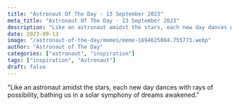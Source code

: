 ```yaml
---
title: "Astronaut Of The Day - 13 September 2023"
meta_title: "Astronaut Of The Day - 13 September 2023"
description: "Like an astronaut amidst the stars, each new day dances with rays of possibility, bathing us in a solar symphony of dreams awakened."
date: 2023-09-13
image: "/astronaut-of-the-day/memes/meme-1694625084.755773.webp"
author: "Astronaut of The Day"
categories: ["astronaut", "inspiration"]
tags: ["inspiration", "Astronaut"]
draft: false
---
```

"Like an astronaut amidst the stars, each new day dances with rays of possibility, bathing us in a solar symphony of dreams awakened."
        